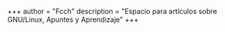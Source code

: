+++
author = "Fcch"
description = "Espacio para artículos sobre GNU/Linux, Apuntes y Aprendizaje"
+++